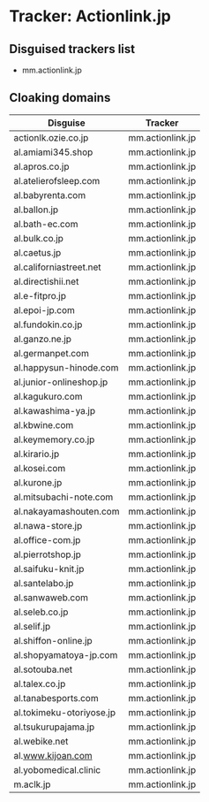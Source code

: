 # Tracker: Actionlink.jp

## Disguised trackers list

* mm.actionlink.jp

## Cloaking domains

| Disguise | Tracker |
| ---- | ---- |
| actionlk.ozie.co.jp | mm.actionlink.jp |
| al.amiami345.shop | mm.actionlink.jp |
| al.apros.co.jp | mm.actionlink.jp |
| al.atelierofsleep.com | mm.actionlink.jp |
| al.babyrenta.com | mm.actionlink.jp |
| al.ballon.jp | mm.actionlink.jp |
| al.bath-ec.com | mm.actionlink.jp |
| al.bulk.co.jp | mm.actionlink.jp |
| al.caetus.jp | mm.actionlink.jp |
| al.californiastreet.net | mm.actionlink.jp |
| al.directishii.net | mm.actionlink.jp |
| al.e-fitpro.jp | mm.actionlink.jp |
| al.epoi-jp.com | mm.actionlink.jp |
| al.fundokin.co.jp | mm.actionlink.jp |
| al.ganzo.ne.jp | mm.actionlink.jp |
| al.germanpet.com | mm.actionlink.jp |
| al.happysun-hinode.com | mm.actionlink.jp |
| al.junior-onlineshop.jp | mm.actionlink.jp |
| al.kagukuro.com | mm.actionlink.jp |
| al.kawashima-ya.jp | mm.actionlink.jp |
| al.kbwine.com | mm.actionlink.jp |
| al.keymemory.co.jp | mm.actionlink.jp |
| al.kirario.jp | mm.actionlink.jp |
| al.kosei.com | mm.actionlink.jp |
| al.kurone.jp | mm.actionlink.jp |
| al.mitsubachi-note.com | mm.actionlink.jp |
| al.nakayamashouten.com | mm.actionlink.jp |
| al.nawa-store.jp | mm.actionlink.jp |
| al.office-com.jp | mm.actionlink.jp |
| al.pierrotshop.jp | mm.actionlink.jp |
| al.saifuku-knit.jp | mm.actionlink.jp |
| al.santelabo.jp | mm.actionlink.jp |
| al.sanwaweb.com | mm.actionlink.jp |
| al.seleb.co.jp | mm.actionlink.jp |
| al.selif.jp | mm.actionlink.jp |
| al.shiffon-online.jp | mm.actionlink.jp |
| al.shopyamatoya-jp.com | mm.actionlink.jp |
| al.sotouba.net | mm.actionlink.jp |
| al.talex.co.jp | mm.actionlink.jp |
| al.tanabesports.com | mm.actionlink.jp |
| al.tokimeku-otoriyose.jp | mm.actionlink.jp |
| al.tsukurupajama.jp | mm.actionlink.jp |
| al.webike.net | mm.actionlink.jp |
| al.www.kijoan.com | mm.actionlink.jp |
| al.yobomedical.clinic | mm.actionlink.jp |
| m.aclk.jp | mm.actionlink.jp |